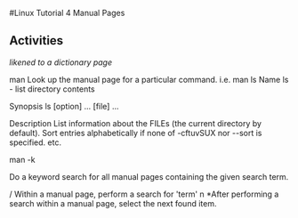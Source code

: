 #Linux Tutorial 4 Manual Pages
## Activities
*likened to a dictionary page*

man <command>
Look up the manual page for a particular command.
i.e. man ls
Name
  ls - list directory contents

Synopsis
  ls [option] ... [file] ...

Description
  List information about the FILEs (the current directory by default). Sort entries alphabetically if none of -cftuvSUX nor --sort is specified.
  etc.

man -k <search term>
Do a keyword search for all manual pages containing the given search term.

/<term>
Within a manual page, perform a search for 'term'
n
*After performing a search within a manual page, select the next found item.
